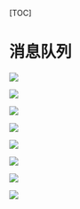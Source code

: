 [TOC]



# 消息队列

![](https://ws4.sinaimg.cn/large/006tNc79ly1flj1qe3arkj31fy0ouad3.jpg)



![](https://ws3.sinaimg.cn/large/006tNc79ly1flj1r8jtd2j31060lstbe.jpg)



![](https://ws1.sinaimg.cn/large/006tNc79ly1flj1uqytayj31dy0m8jv5.jpg)

![](https://ws1.sinaimg.cn/large/006tNc79ly1flj2152gtfj31km0rodld.jpg)

![](https://ws2.sinaimg.cn/large/006tNc79ly1flj21mmhckj31ae0mido5.jpg)



![](https://ws4.sinaimg.cn/large/006tNc79ly1flj2jphmg3j31dy05kabw.jpg)

![](https://ws4.sinaimg.cn/large/006tNc79ly1flj2sfp98vj31do0l0q53.jpg)

![](https://ws2.sinaimg.cn/large/006tNc79ly1flj2tntenoj31720k077a.jpg)













